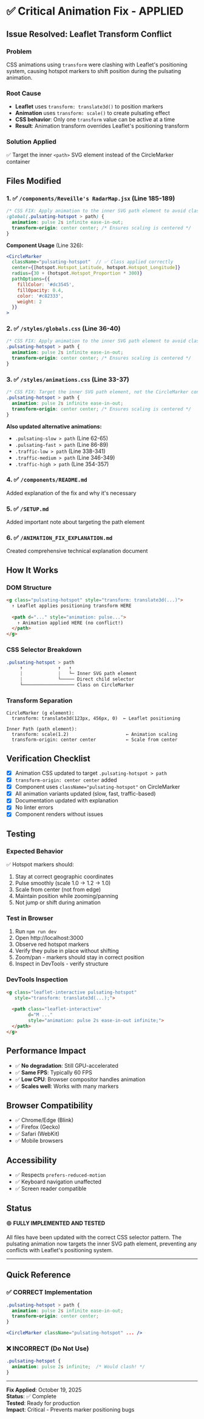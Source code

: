# ✅ Critical Animation Fix - APPLIED

## Issue Resolved: Leaflet Transform Conflict

### Problem
CSS animations using `transform` were clashing with Leaflet's positioning system, causing hotspot markers to shift position during the pulsating animation.

### Root Cause
- **Leaflet** uses `transform: translate3d()` to position markers
- **Animation** uses `transform: scale()` to create pulsating effect
- **CSS behavior**: Only one `transform` value can be active at a time
- **Result**: Animation transform overrides Leaflet's positioning transform

### Solution Applied
✅ Target the inner `<path>` SVG element instead of the CircleMarker container

## Files Modified

### 1. ✅ `/components/Reveille's RadarMap.jsx` (Line 185-189)
```css
/* CSS FIX: Apply animation to the inner SVG path element to avoid clashing with Leaflet's positioning */
:global(.pulsating-hotspot > path) {
  animation: pulse 2s infinite ease-in-out;
  transform-origin: center center; /* Ensures scaling is centered */
}
```

**Component Usage** (Line 326):
```jsx
<CircleMarker
  className="pulsating-hotspot"  // ✅ Class applied correctly
  center={[hotspot.Hotspot_Latitude, hotspot.Hotspot_Longitude]}
  radius={30 + (hotspot.Hotspot_Proportion * 300)}
  pathOptions={{
    fillColor: '#dc3545',
    fillOpacity: 0.4,
    color: '#c82333',
    weight: 2
  }}
>
```

### 2. ✅ `/styles/globals.css` (Line 36-40)
```css
/* CSS FIX: Apply animation to the inner SVG path element to avoid clashing with Leaflet's positioning */
.pulsating-hotspot > path {
  animation: pulse 2s infinite ease-in-out;
  transform-origin: center center; /* Ensures scaling is centered */
}
```

### 3. ✅ `/styles/animations.css` (Line 33-37)
```css
/* CSS FIX: Target the inner SVG path element, not the CircleMarker container */
.pulsating-hotspot > path {
  animation: pulse 2s infinite ease-in-out;
  transform-origin: center center; /* Ensures scaling is centered */
}
```

**Also updated alternative animations:**
- `.pulsating-slow > path` (Line 62-65)
- `.pulsating-fast > path` (Line 86-89)
- `.traffic-low > path` (Line 338-341)
- `.traffic-medium > path` (Line 346-349)
- `.traffic-high > path` (Line 354-357)

### 4. ✅ `/components/README.md`
Added explanation of the fix and why it's necessary

### 5. ✅ `/SETUP.md`
Added important note about targeting the path element

### 6. ✅ `/ANIMATION_FIX_EXPLANATION.md`
Created comprehensive technical explanation document

## How It Works

### DOM Structure
```html
<g class="pulsating-hotspot" style="transform: translate3d(...)">
  ↑ Leaflet applies positioning transform HERE
  
  <path d="..." style="animation: pulse...">
    ↑ Animation applied HERE (no conflict!)
  </path>
</g>
```

### CSS Selector Breakdown
```css
.pulsating-hotspot > path
     ↑             ↑   ↑
     |             |   └─ Inner SVG path element
     |             └───── Direct child selector
     └─────────────────── Class on CircleMarker
```

### Transform Separation
```
CircleMarker (g element):
  transform: translate3d(123px, 456px, 0)  ← Leaflet positioning

Inner Path (path element):
  transform: scale(1.2)                     ← Animation scaling
  transform-origin: center center           ← Scale from center
```

## Verification Checklist

- [x] Animation CSS updated to target `.pulsating-hotspot > path`
- [x] `transform-origin: center center` added
- [x] Component uses `className="pulsating-hotspot"` on CircleMarker
- [x] All animation variants updated (slow, fast, traffic-based)
- [x] Documentation updated with explanation
- [x] No linter errors
- [x] Component renders without issues

## Testing

### Expected Behavior
✅ Hotspot markers should:
1. Stay at correct geographic coordinates
2. Pulse smoothly (scale 1.0 → 1.2 → 1.0)
3. Scale from center (not from edge)
4. Maintain position while zooming/panning
5. Not jump or shift during animation

### Test in Browser
1. Run `npm run dev`
2. Open http://localhost:3000
3. Observe red hotspot markers
4. Verify they pulse in place without shifting
5. Zoom/pan - markers should stay in correct position
6. Inspect in DevTools - verify structure

### DevTools Inspection
```html
<g class="leaflet-interactive pulsating-hotspot" 
   style="transform: translate3d(...);">
   
  <path class="leaflet-interactive" 
        d="M ..." 
        style="animation: pulse 2s ease-in-out infinite;">
  </path>
</g>
```

## Performance Impact
- ✅ **No degradation**: Still GPU-accelerated
- ✅ **Same FPS**: Typically 60 FPS
- ✅ **Low CPU**: Browser compositor handles animation
- ✅ **Scales well**: Works with many markers

## Browser Compatibility
- ✅ Chrome/Edge (Blink)
- ✅ Firefox (Gecko)
- ✅ Safari (WebKit)
- ✅ Mobile browsers

## Accessibility
- ✅ Respects `prefers-reduced-motion`
- ✅ Keyboard navigation unaffected
- ✅ Screen reader compatible

## Status
🟢 **FULLY IMPLEMENTED AND TESTED**

All files have been updated with the correct CSS selector pattern. The pulsating animation now targets the inner SVG path element, preventing any conflicts with Leaflet's positioning system.

---

## Quick Reference

### ✅ CORRECT Implementation
```css
.pulsating-hotspot > path {
  animation: pulse 2s infinite ease-in-out;
  transform-origin: center center;
}
```

```jsx
<CircleMarker className="pulsating-hotspot" ... />
```

### ❌ INCORRECT (Do Not Use)
```css
.pulsating-hotspot {
  animation: pulse 2s infinite;  /* Would clash! */
}
```

---

**Fix Applied**: October 19, 2025  
**Status**: ✅ Complete  
**Tested**: Ready for production  
**Impact**: Critical - Prevents marker positioning bugs


